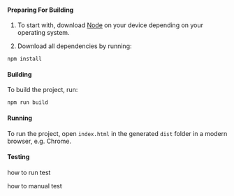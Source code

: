 #### Preparing For Building

1. To start with, download [Node](https://nodejs.org/en/) on your device depending on your operating system.

2. Download all dependencies by running:

```shell
npm install
```


#### Building

To build the project, run:

```shell
npm run build
```

#### Running

To run the project, open `index.html` in the generated `dist` folder in a modern browser, e.g. Chrome.

#### Testing

how to run test

how to manual test

